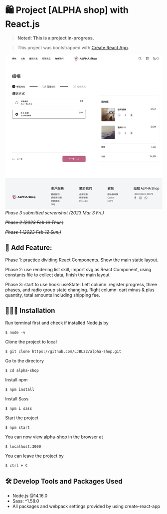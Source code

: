 # 🛍️ Project [ALPHA shop] with React.js

> **Noted: This is a project in-progress.**

> This project was bootstrapped with [Create React App](https://github.com/facebook/create-react-app).

![](./sumbmitted-phase3.png)
_Phase 3 submitted screenshot (2023 Mar 3 Fri.)_

~~_Phase 2 (2023 Feb 16 Thur.)_~~

~~_Phase 1 (2023 Feb 12 Sun.)_~~

## 👀 Add Feature:

Phase 1: practice dividing React Components. Show the main static layout.

Phase 2: use rendering list skill, import svg as React Component, using constants file to collect data, finish the main layout

Phase 3: start to use hook: useState:
Left column: register progress, three phases, and radio group state changing.
Right column: cart minus & plus quantity, total amounts including shipping fee.

## 🧑🏻‍💻 Installation

Run terminal first and check if installed Node.js by

```
$ node -v
```

Clone the project to local

```
$ git clone https://github.com/LJBL22/alpha-shop.git
```

Go to the directory

```
$ cd alpha-shop
```

Install npm

```
$ npm install
```

Install Sass

```
$ npm i sass
```

Start the project

```
$ npm start
```

You can now view alpha-shop in the browser at

```
$ localhost:3000
```

You can leave the project by

```
$ ctrl + C
```

## 🛠️ Develop Tools and Packages Used

- Node.js @14.16.0
- Sass: ^1.58.0
- All packages and webpack settings provided by using create-react-app
